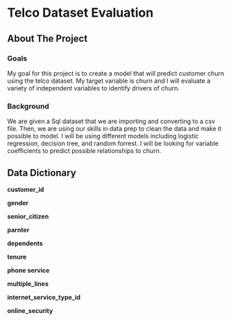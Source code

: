 # Telco Dataset Evaluation

## About The Project

### Goals

My goal for this project is to create a model that will predict customer churn using the telco dataset. My target variable is churn and I will evaluate a variety of independent variables to identify drivers of churn.

### Background

We are given a Sql dataset that we are importing and converting to a csv file. Then, we are using our skills in data prep to clean the data and make it possible to model. I will be using different models including logistic regression, decision tree, and random forrest. I will be looking for variable coefficients to predict possible relationships to churn.

## Data Dictionary

**customer_id**

**gender**

**senior_citizen**

**parnter**

**dependents**

**tenure**

**phone service**

**multiple_lines**

**internet_service_type_id**

**online_security**





